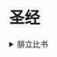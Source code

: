 # 圣经

<details>
  <summary>腓立比书</summary>
  <details>
    <summary>第1章</summary>
    1. 基督耶稣的仆人保罗和提摩太，写信给凡住腓立比，在基督耶稣里的众圣徒和诸位监督、诸位执事。   
    2. 愿恩惠、平安从神我们的父并主耶稣基督归于你们！    
    3 我每逢想念你们，就感谢我的神；   
    4 每逢为你们众人祈求的时候，常是欢欢喜喜地祈求。   
    5 因为从头一天直到如今，你们是同心合意地兴旺福音。   
    6 我深信那在你们心里动了善工的必成全这工，直到耶稣基督的日子。   
    7 我为你们众人有这样的意念原是应当的，因你们常在我心里，无论我是在捆锁之中，是辩明证实福音的时候，你们都与我一同得恩。   
    8 我体会基督耶稣的心肠，切切地想念你们众人，这是神可以给我作见证的。 9 我所祷告的，就是要你们的爱心在知识和各样见识上多而又多，   
    10 使你们能分别是非，做诚实无过的人，直到基督的日子；   
    11 并靠着耶稣基督结满了仁义的果子，叫荣耀称赞归于神。    
    12 弟兄们，我愿意你们知道，我所遭遇的事更是叫福音兴旺，   
    13 以致我受的捆锁在御营全军和其余的人中，已经显明是为基督的缘故；   
    14 并且那在主里的弟兄，多半因我受的捆锁就笃信不疑，越发放胆传神的道，无所惧怕。   
    15 有的传基督是出于嫉妒纷争，也有的是出于好意。   
    16 这一等是出于爱心，知道我是为辩明福音设立的；   
    17 那一等传基督是出于结党，并不诚实，意思要加增我捆锁的苦楚。   
    18 这有何妨呢？或是假意，或是真心，无论怎样，基督究竟被传开了。为此我就欢喜，并且还要欢喜。   
    19 因为我知道，这事借着你们的祈祷和耶稣基督之灵的帮助，终必叫我得救。   
    20 照着我所切慕、所盼望的，没有一事叫我羞愧，只要凡事放胆，无论是生是死，总叫基督在我身上照常显大。    
    21 因我活着就是基督，我死了就有益处。   
    22 但我在肉身活着，若成就我工夫的果子，我就不知道该挑选什么。   
    23 我正在两难之间，情愿离世与基督同在，因为这是好得无比的；   
    24 然而我在肉身活着，为你们更是要紧的。   
    25 我既然这样深信，就知道仍要住在世间，且与你们众人同住，使你们在所信的道上又长进又喜乐，   
    26 叫你们在基督耶稣里的欢乐因我再到你们那里去，就越发加增。   
    27 只要你们行事为人与基督的福音相称，叫我或来见你们，或不在你们那里，可以听见你们的景况，知道你们同有一个心志，站立得稳，为所信的福音齐心努力，   
    28 凡事不怕敌人的惊吓，这是证明他们沉沦、你们得救，都是出于神。   
    29 因为你们蒙恩，不但得以信服基督，并要为他受苦。   
    30 你们的争战，就与你们在我身上从前所看见、现在所听见的一样。  
  </details>
  <details>
    <summary>第2章</summary>
  </details>
  <details>
    <summary>第3章</summary>
  </details>
  <details>
    <summary>第4章</summary>
  </details>
</details>
